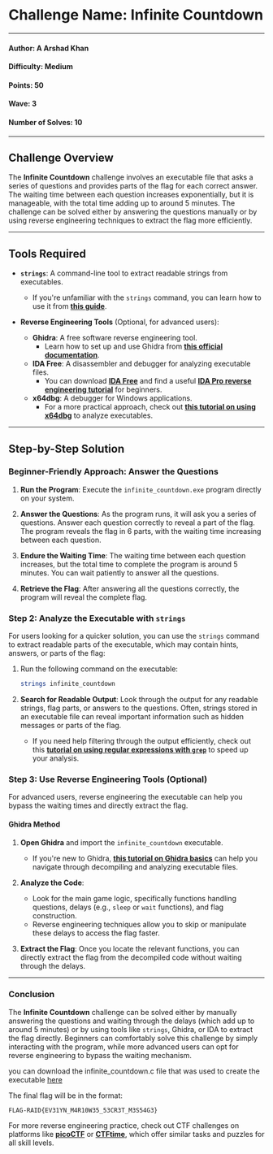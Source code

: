 # Challenge Name: **Infinite Countdown**

---

#### Author: A Arshad Khan

#### Difficulty: Medium

#### Points: 50

#### Wave: 3

#### Number of Solves: 10

---

## Challenge Overview

The **Infinite Countdown** challenge involves an executable file that asks a series of questions and provides parts of the flag for each correct answer. The waiting time between each question increases exponentially, but it is manageable, with the total time adding up to around 5 minutes. The challenge can be solved either by answering the questions manually or by using reverse engineering techniques to extract the flag more efficiently.

---

## Tools Required

- **`strings`**: A command-line tool to extract readable strings from executables.  
  - If you're unfamiliar with the `strings` command, you can learn how to use it from **[this guide](https://ioflood.com/blog/strings-linux-command/#:~:text=The%20'strings'%20command%20in%20Linux%20is%20used%20to%20extract%20readable,bin%20.&text=In%20this%20example%2C%20we've,a%20binary%20file%20named%20'myfile.)**.
  
- **Reverse Engineering Tools** (Optional, for advanced users):
  - **Ghidra**: A free software reverse engineering tool.
    - Learn how to set up and use Ghidra from **[this official documentation](https://ghidra-sre.org/)**.
  - **IDA Free**: A disassembler and debugger for analyzing executable files.
    - You can download **[IDA Free](https://hex-rays.com/ida-free/)** and find a useful **[IDA Pro reverse engineering tutorial](https://www.youtube.com/watch?v=N_3AGB9Vf9E)** for beginners.
  - **x64dbg**: A debugger for Windows applications.
    - For a more practical approach, check out **[this tutorial on using x64dbg](https://www.varonis.com/blog/how-to-use-x64dbg)** to analyze executables.

---

## Step-by-Step Solution

### Beginner-Friendly Approach: Answer the Questions

1. **Run the Program**: Execute the `infinite_countdown.exe` program directly on your system.

2. **Answer the Questions**: As the program runs, it will ask you a series of questions. Answer each question correctly to reveal a part of the flag. The program reveals the flag in 6 parts, with the waiting time increasing between each question.

3. **Endure the Waiting Time**: The waiting time between each question increases, but the total time to complete the program is around 5 minutes. You can wait patiently to answer all the questions.

4. **Retrieve the Flag**: After answering all the questions correctly, the program will reveal the complete flag.

### Step 2: Analyze the Executable with `strings`

For users looking for a quicker solution, you can use the `strings` command to extract readable parts of the executable, which may contain hints, answers, or parts of the flag:

1. Run the following command on the executable:

   ```bash
   strings infinite_countdown
   ```

2. **Search for Readable Output**: Look through the output for any readable strings, flag parts, or answers to the questions. Often, strings stored in an executable file can reveal important information such as hidden messages or parts of the flag.

   - If you need help filtering through the output efficiently, check out this **[tutorial on using regular expressions with `grep`](https://linuxize.com/post/regular-expressions-in-grep/)** to speed up your analysis.

### Step 3: Use Reverse Engineering Tools (Optional)

For advanced users, reverse engineering the executable can help you bypass the waiting times and directly extract the flag.

#### Ghidra Method

1. **Open Ghidra** and import the `infinite_countdown` executable.  
   - If you're new to Ghidra, **[this tutorial on Ghidra basics](https://www.varonis.com/blog/how-to-use-ghidra)** can help you navigate through decompiling and analyzing executable files.

2. **Analyze the Code**:
   - Look for the main game logic, specifically functions handling questions, delays (e.g., `sleep` or `wait` functions), and flag construction.
   - Reverse engineering techniques allow you to skip or manipulate these delays to access the flag faster.

3. **Extract the Flag**: Once you locate the relevant functions, you can directly extract the flag from the decompiled code without waiting through the delays.

---

### Conclusion

The **Infinite Countdown** challenge can be solved either by manually answering the questions and waiting through the delays (which add up to around 5 minutes) or by using tools like `strings`, Ghidra, or IDA to extract the flag directly. Beginners can comfortably solve this challenge by simply interacting with the program, while more advanced users can opt for reverse engineering to bypass the waiting mechanism.

you can download the infinite_countdown.c file that was used to create the executable [here](./infinite_countdown.c)

The final flag will be in the format:

```text
FLAG-RAID{EV31YN_M4R10W35_53CR3T_M3S54G3}
```

For more reverse engineering practice, check out CTF challenges on platforms like **[picoCTF](https://play.picoctf.org/)** or **[CTFtime](https://ctftime.org/)**, which offer similar tasks and puzzles for all skill levels.
